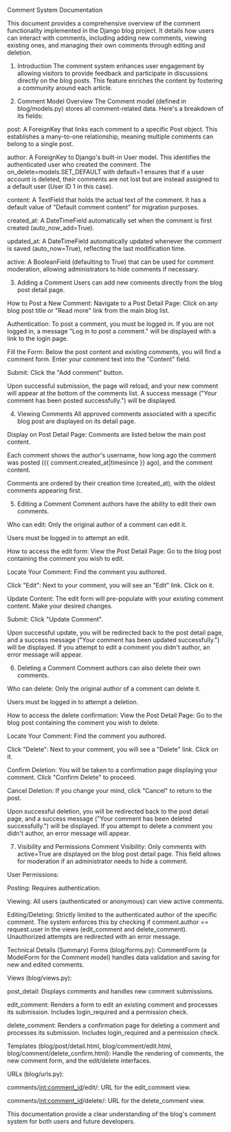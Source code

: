 Comment System Documentation

This document provides a comprehensive overview of the comment functionality implemented in the Django blog project. It details how users can interact with comments, including adding new comments, viewing existing ones, and managing their own comments through editing and deletion.

1. Introduction
The comment system enhances user engagement by allowing visitors to provide feedback and participate in discussions directly on the blog posts. This feature enriches the content by fostering a community around each article.

2. Comment Model Overview
The Comment model (defined in blog/models.py) stores all comment-related data. Here's a breakdown of its fields:

post: A ForeignKey that links each comment to a specific Post object. This establishes a many-to-one relationship, meaning multiple comments can belong to a single post.

author: A ForeignKey to Django's built-in User model. This identifies the authenticated user who created the comment. The on_delete=models.SET_DEFAULT with default=1 ensures that if a user account is deleted, their comments are not lost but are instead assigned to a default user (User ID 1 in this case).

content: A TextField that holds the actual text of the comment. It has a default value of "Default comment content" for migration purposes.

created_at: A DateTimeField automatically set when the comment is first created (auto_now_add=True).

updated_at: A DateTimeField automatically updated whenever the comment is saved (auto_now=True), reflecting the last modification time.

active: A BooleanField (defaulting to True) that can be used for comment moderation, allowing administrators to hide comments if necessary.

3. Adding a Comment
Users can add new comments directly from the blog post detail page.

How to Post a New Comment:
Navigate to a Post Detail Page: Click on any blog post title or "Read more" link from the main blog list.

Authentication: To post a comment, you must be logged in. If you are not logged in, a message "Log in to post a comment." will be displayed with a link to the login page.

Fill the Form: Below the post content and existing comments, you will find a comment form. Enter your comment text into the "Content" field.

Submit: Click the "Add comment" button.

Upon successful submission, the page will reload, and your new comment will appear at the bottom of the comments list. A success message ("Your comment has been posted successfully.") will be displayed.

4. Viewing Comments
All approved comments associated with a specific blog post are displayed on its detail page.

Display on Post Detail Page:
Comments are listed below the main post content.

Each comment shows the author's username, how long ago the comment was posted ({{ comment.created_at|timesince }} ago), and the comment content.

Comments are ordered by their creation time (created_at), with the oldest comments appearing first.

5. Editing a Comment
Comment authors have the ability to edit their own comments.

Who can edit:
Only the original author of a comment can edit it.

Users must be logged in to attempt an edit.

How to access the edit form:
View the Post Detail Page: Go to the blog post containing the comment you wish to edit.

Locate Your Comment: Find the comment you authored.

Click "Edit": Next to your comment, you will see an "Edit" link. Click on it.

Update Content: The edit form will pre-populate with your existing comment content. Make your desired changes.

Submit: Click "Update Comment".

Upon successful update, you will be redirected back to the post detail page, and a success message ("Your comment has been updated successfully.") will be displayed. If you attempt to edit a comment you didn't author, an error message will appear.

6. Deleting a Comment
Comment authors can also delete their own comments.

Who can delete:
Only the original author of a comment can delete it.

Users must be logged in to attempt a deletion.

How to access the delete confirmation:
View the Post Detail Page: Go to the blog post containing the comment you wish to delete.

Locate Your Comment: Find the comment you authored.

Click "Delete": Next to your comment, you will see a "Delete" link. Click on it.

Confirm Deletion: You will be taken to a confirmation page displaying your comment. Click "Confirm Delete" to proceed.

Cancel Deletion: If you change your mind, click "Cancel" to return to the post.

Upon successful deletion, you will be redirected back to the post detail page, and a success message ("Your comment has been deleted successfully.") will be displayed. If you attempt to delete a comment you didn't author, an error message will appear.

7. Visibility and Permissions
Comment Visibility: Only comments with active=True are displayed on the blog post detail page. This field allows for moderation if an administrator needs to hide a comment.

User Permissions:

Posting: Requires authentication.

Viewing: All users (authenticated or anonymous) can view active comments.

Editing/Deleting: Strictly limited to the authenticated author of the specific comment. The system enforces this by checking if comment.author == request.user in the views (edit_comment and delete_comment). Unauthorized attempts are redirected with an error message.

Technical Details (Summary)
Forms (blog/forms.py): CommentForm (a ModelForm for the Comment model) handles data validation and saving for new and edited comments.

Views (blog/views.py):

post_detail: Displays comments and handles new comment submissions.

edit_comment: Renders a form to edit an existing comment and processes its submission. Includes login_required and a permission check.

delete_comment: Renders a confirmation page for deleting a comment and processes its submission. Includes login_required and a permission check.

Templates (blog/post/detail.html, blog/comment/edit.html, blog/comment/delete_confirm.html): Handle the rendering of comments, the new comment form, and the edit/delete interfaces.

URLs (blog/urls.py):

comments/<int:comment_id>/edit/: URL for the edit_comment view.

comments/<int:comment_id>/delete/: URL for the delete_comment view.

This documentation provide a clear understanding of the blog's comment system for both users and future developers.